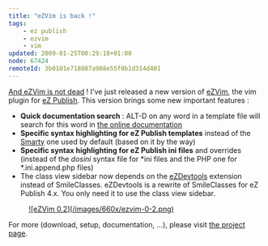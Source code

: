 ```yaml
---
title: "eZVim is back !"
tags:
    - ez publish
    - ezvim
    - vim
updated: 2009-01-25T00:29:18+01:00
node: 67424
remoteId: 3b0101e718087a908e55f0b1d314d401
---
```


[And eZVim is not dead](/post/ezvim-le-plugin-vim-pour-ez-publish) ! I've just released a new version of [eZVim](http://projects.ez.no/ezvim), the vim plugin for [eZ Publish](/tag/ez+publish). This version brings some new important features :

* **Quick documentation search** : ALT-D on any word in a template file will search for this word in [the online documentation](http://ez.no/doc)
* **Specific syntax highlighting for eZ Publish templates** instead of the [Smarty](http://www.smarty.net/) one used by default (based on it by the way)
* **Specific syntax highlighting for eZ Publish ini files** and overrides (instead of the *dosini* syntax file for *ini files and the PHP one for *.ini.append.php files)
* The class view sidebar now depends on the [eZDevtools](http://svn.projects.ez.no/ezvim/trunk/ezdevtools/) extension instead of SmileClasses. eZDevtools is a rewrite of SmileClasses for eZ Publish 4.x. You only need it to use the class view sidebar.
<figure class="object-center"><a href="/images/ezvim-0-2.png">![eZVim 0.2](/images/660x/ezvim-0-2.png)
</a></figure>


For more (download, setup, documentation, ...), please visit [the project page](http://projects.ez.no/ezvim).

